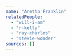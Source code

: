 ```yaml
---
name: "Aretha Franklin"
relatedPeople:
  - "will-i-am"
  - "r-kelly"
  - "ray-charles"
  - "stevie-wonder"
sources: []
---
```


